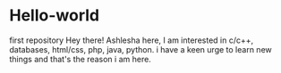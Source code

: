 # Hello-world
first repository
Hey there!
Ashlesha here, I am interested in c/c++, databases, html/css, php, java, python.
i have a keen urge to learn new things and that's the reason i am here.
